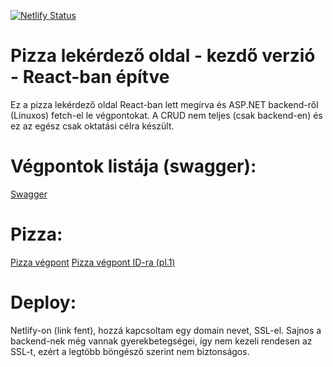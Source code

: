 [![Netlify Status](https://api.netlify.com/api/v1/badges/a801c195-10dd-4c04-9ace-6c0a29775cc7/deploy-status)](https://app.netlify.com/sites/comfy-kelpie-e75a9f/deploys)
# Pizza lekérdező oldal - kezdő verzió - React-ban építve
Ez a pizza lekérdező oldal React-ban lett megírva és ASP.NET backend-ről (Linuxos) fetch-el le végpontokat. 
A CRUD nem teljes (csak backend-en) és ez az egész csak oktatási célra készült.

# Végpontok listája (swagger):
[Swagger](https://sulla.ddns.net:8080/swagger/index.html)

# Pizza:
[Pizza végpont](http://sulla.ddns.net:8080/Pizza)
[Pizza végpont ID-ra (pl.1)](http://sulla.ddns.net:8080/Pizza/1)

# Deploy: 
Netlify-on (link fent), hozzá kapcsoltam egy domain nevet, SSL-el. Sajnos a backend-nek még vannak gyerekbetegségei, így nem kezeli rendesen az SSL-t, ezért a legtöbb böngésző szerint nem biztonságos.

